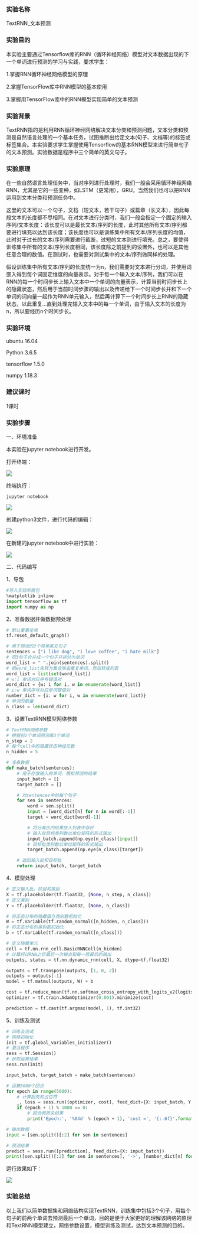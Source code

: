 ### 实验名称

TextRNN_文本预测

### 实验目的

本实验主要通过Tensorflow库的RNN（循环神经网络）模型对文本数据出现的下一个单词进行预测的学习与实践，要求学生：

1.掌握RNN循环神经网络模型的原理

2.掌握TensorFlow库中RNN模型的基本使用

3.掌握用TensorFlow库中的RNN模型实现简单的文本预测

### 实验背景

TextRNN指的是利用RNN循环神经网络解决文本分类和预测问题，文本分类和预测是自然语言处理的一个基本任务，试图推断出给定文本(句子、文档等)的标签或标签集合。本实验要求学生掌握使用Tensorflow的基本RNN模型来进行简单句子的文本预测。实验数据是程序中三个简单的英文句子。

### 实验原理

在一些自然语言处理任务中，当对序列进行处理时，我们一般会采用循环神经网络RNN，尤其是它的一些变种，如LSTM（更常用），GRU。当然我们也可以把RNN运用到文本分类和预测任务中。

这里的文本可以一个句子，文档（短文本，若干句子）或篇章（长文本），因此每段文本的长度都不尽相同。在对文本进行分类时，我们一般会指定一个固定的输入序列/文本长度：该长度可以是最长文本/序列的长度，此时其他所有文本/序列都要进行填充以达到该长度；该长度也可以是训练集中所有文本/序列长度的均值，此时对于过长的文本/序列需要进行截断，过短的文本则进行填充。总之，要使得训练集中所有的文本/序列长度相同，该长度除之前提到的设置外，也可以是其他任意合理的数值。在测试时，也需要对测试集中的文本/序列做同样的处理。

假设训练集中所有文本/序列的长度统一为n，我们需要对文本进行分词，并使用词嵌入得到每个词固定维度的向量表示。对于每一个输入文本/序列，我们可以在RNN的每一个时间步长上输入文本中一个单词的向量表示，计算当前时间步长上的隐藏状态，然后用于当前时间步骤的输出以及传递给下一个时间步长并和下一个单词的词向量一起作为RNN单元输入，然后再计算下一个时间步长上RNN的隐藏状态，以此重复...直到处理完输入文本中的每一个单词，由于输入文本的长度为n，所以要经历n个时间步长。

### 实验环境

ubuntu 16.04

Python 3.6.5

tensorflow 1.5.0

numpy 1.18.3

### 建议课时

1课时

### 实验步骤

一、环境准备

本实验在jupyter notebook进行开发。

打开终端：

![](TextRNN_文本预测1-终端.png)

终端执行：

```shell
jupyter notebook
```

![](TextRNN_文本预测2-进入jupyter.png)

创建python3文件，进行代码的编辑：

![](TextRNN_文本预测3-创建python3.png)

在新建的jupyter notebook中进行实验：

![](TextRNN_文本预测4-jupyter编写代码页面.png)

二、代码编写

1、导包

```python
#导入实验所需包
%matplotlib inline
import tensorflow as tf
import numpy as np
```

2、准备数据并做数据预处理

```python
# 默认重置全局
tf.reset_default_graph()

# 用于预测的3个简单英文句子
sentences = ["i like dog", "i love coffee", "i hate milk"]
# 把3句子合并成一个句子并拆分为单词
word_list = " ".join(sentences).split()
# 把word_list先转为集合除去重复单词，然后转成列表
word_list = list(set(word_list))
# w:i 单词对应序号键值对
word_dict = {w: i for i, w in enumerate(word_list)}
# i:w 单词序号对应单词键值对
number_dict = {i: w for i, w in enumerate(word_list)}
# 单词的数量
n_class = len(word_dict)
```

3、设置TextRNN模型网络参数

```python
# TextRNN网络参数
# 根据前2个单词预测第3个单词
n_step = 2
# 每个cell中的隐藏状态神经元数
n_hidden = 5

# 准备数据
def make_batch(sentences):
    # 用于存放输入的单词，模拟预测的结果
    input_batch = []
    target_batch = []

    # 对sentences中的每个句子
    for sen in sentences:
        word = sen.split()
        input = [word_dict[n] for n in word[:-1]]
        target = word_dict[word[-1]]

        # 将分离出的结果放入列表中存好
        # 输入批目标类别数以单位矩阵的形式输出
        input_batch.append(np.eye(n_class)[input])
        # 目标批类别数以单位矩阵的形式输出
        target_batch.append(np.eye(n_class)[target])

    # 返回输入批和目标批
    return input_batch, target_batch
```

4、模型处理

```python
# 定义输入批，阶层和类别
X = tf.placeholder(tf.float32, [None, n_step, n_class])
# 定义类别
Y = tf.placeholder(tf.float32, [None, n_class])

# 将正态分布的隐藏值与类别数初始化
W = tf.Variable(tf.random_normal([n_hidden, n_class]))
# 将正态分布的类别数初始化
b = tf.Variable(tf.random_normal([n_class]))

# 定义隐藏单元
cell = tf.nn.rnn_cell.BasicRNNCell(n_hidden)
# 计算经过RNN之后最后一次输出和每一层最后的输出
outputs, states = tf.nn.dynamic_rnn(cell, X, dtype=tf.float32)

outputs = tf.transpose(outputs, [1, 0, 2])
outputs = outputs[-1]
model = tf.matmul(outputs, W) + b

cost = tf.reduce_mean(tf.nn.softmax_cross_entropy_with_logits_v2(logits=model, labels=Y))
optimizer = tf.train.AdamOptimizer(0.001).minimize(cost)

prediction = tf.cast(tf.argmax(model, 1), tf.int32)
```

5、训练及测试

```python
# 训练及测试
# 网络初始化
init = tf.global_variables_initializer()
# 激活程序
sess = tf.Session()
# 获取运算结果
sess.run(init)

input_batch, target_batch = make_batch(sentences)

# 运算5000个回合
for epoch in range(5000):
    # 计算损失和占位符
    _, loss = sess.run([optimizer, cost], feed_dict={X: input_batch, Y: target_batch})
    if (epoch + 1) % 1000 == 0:
        # 回合和损失结果
        print('Epoch:', '%04d' % (epoch + 1), 'cost =', '{:.6f}'.format(loss))

# 输出数据
input = [sen.split()[:2] for sen in sentences]

# 预测结果
predict = sess.run([prediction], feed_dict={X: input_batch})
print([sen.split()[:2] for sen in sentences], '->', [number_dict[n] for n in predict[0]])
```

运行效果如下：

![](TextRNN_文本预测5-运行结果.png)

### 实验总结

以上我们以简单数据集和网络结构实现TextRNN，训练集中包括3个句子，用每个句子的前两个单词去预测最后一个单词，目的是便于大家更好的理解该网络的原理和TextRNN模型建立，网络参数设置，模型训练及测试，达到文本预测的目的。

